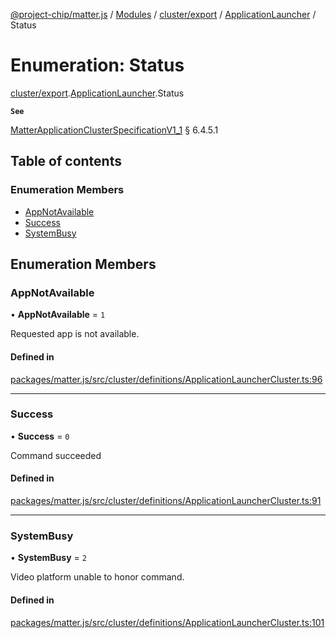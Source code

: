 [@project-chip/matter.js](../README.md) / [Modules](../modules.md) / [cluster/export](../modules/cluster_export.md) / [ApplicationLauncher](../modules/cluster_export.ApplicationLauncher.md) / Status

# Enumeration: Status

[cluster/export](../modules/cluster_export.md).[ApplicationLauncher](../modules/cluster_export.ApplicationLauncher.md).Status

**`See`**

[MatterApplicationClusterSpecificationV1_1](../interfaces/spec_export.MatterApplicationClusterSpecificationV1_1.md) § 6.4.5.1

## Table of contents

### Enumeration Members

- [AppNotAvailable](cluster_export.ApplicationLauncher.Status.md#appnotavailable)
- [Success](cluster_export.ApplicationLauncher.Status.md#success)
- [SystemBusy](cluster_export.ApplicationLauncher.Status.md#systembusy)

## Enumeration Members

### AppNotAvailable

• **AppNotAvailable** = ``1``

Requested app is not available.

#### Defined in

[packages/matter.js/src/cluster/definitions/ApplicationLauncherCluster.ts:96](https://github.com/project-chip/matter.js/blob/c15b1068/packages/matter.js/src/cluster/definitions/ApplicationLauncherCluster.ts#L96)

___

### Success

• **Success** = ``0``

Command succeeded

#### Defined in

[packages/matter.js/src/cluster/definitions/ApplicationLauncherCluster.ts:91](https://github.com/project-chip/matter.js/blob/c15b1068/packages/matter.js/src/cluster/definitions/ApplicationLauncherCluster.ts#L91)

___

### SystemBusy

• **SystemBusy** = ``2``

Video platform unable to honor command.

#### Defined in

[packages/matter.js/src/cluster/definitions/ApplicationLauncherCluster.ts:101](https://github.com/project-chip/matter.js/blob/c15b1068/packages/matter.js/src/cluster/definitions/ApplicationLauncherCluster.ts#L101)
